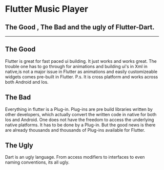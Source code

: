# Flutter Music Player
## The Good , The Bad and the ugly of Flutter-Dart.
----------------------------------------------------------------------

## The Good


Flutter is great for fast paced ui building. It just works and works
great. The trouble one has to go through for animations and building
ui's in Xml in native,is not a major issue in Flutter as animations and
easily customizeable widgets comes pre-built in Flutter. P.s. It is cross
platform and works across both Android and Ios.


## The Bad


Everything in flutter is a Plug-in. Plug-ins are pre build libraries
written by other developers, which actually convert the written code
in native for both Ios and Android. One does not have the freedom to
access the underlying native platforms. It has to be done by a Plug-in.
But the good news is there are already thousands and thousands of Plug-ins
available for Flutter.

## The Ugly


Dart is an ugly language. From access modifiers to interfaces to even
naming conventions, its all ugly.

